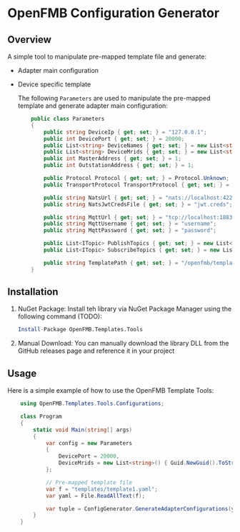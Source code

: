 # OpenFMB Configuration Generator

## Overview

A simple tool to manipulate pre-mapped template file and generate:
- Adapter main configuration
- Device specific template

    The following `Parameters` are used to manipulate the pre-mapped template and generate adapter main configuration:
    
    ```csharp
        public class Parameters
        {
            public string DeviceIp { get; set; } = "127.0.0.1";
            public int DevicePort { get; set; } = 20000;
            public List<string> DeviceNames { get; set; } = new List<string>() { "MyDevice" };
            public List<string> DeviceMrids { get; set; } = new List<string>() { Guid.Empty.ToString() };
            public int MasterAddress { get; set; } = 1;
            public int OutstationAddress { get; set; } = 1;

            public Protocol Protocol { get; set; } = Protocol.Unknown;
            public TransportProtocol TransportProtocol { get; set; } = TransportProtocol.NATS;

            public string NatsUrl { get; set; } = "nats://localhost:4222";
            public string NatsJwtCredsFile { get; set; } = "jwt.creds";

            public string MqttUrl { get; set; } = "tcp://localhost:1883";
            public string MqttUsername { get; set; } = "username";
            public string MqttPassword { get; set; } = "password";

            public List<ITopic> PublishTopics { get; set; } = new List<ITopic>();
            public List<ITopic> SubscribeTopics { get; set; } = new List<ITopic>();

            public string TemplatePath { get; set; } = "/openfmb/template.yaml";        
        }
    ```

## Installation

1. NuGet Package:  Install teh library via NuGet Package Manager using the following command (TODO):

    ```mathematica
    Install-Package OpenFMB.Templates.Tools
    ```
2. Manual Download:  You can manually download the library DLL from the GitHub releases page and reference it in your project

## Usage

Here is a simple example of how to use the OpenFMB Template Tools:

```csharp
    using OpenFMB.Templates.Tools.Configurations;

    class Program
    {
        static void Main(string[] args) 
        {
            var config = new Parameters
            {
                DevicePort = 20000,
                DeviceMrids = new List<string>() { Guid.NewGuid().ToString().ToLower() }
            };

            // Pre-mapped template file
            var f = "templates/template1.yaml";
            var yaml = File.ReadAllText(f);

            var tuple = ConfigGenerator.GenerateAdapterConfigurations(yaml, config);
        }
    }
```